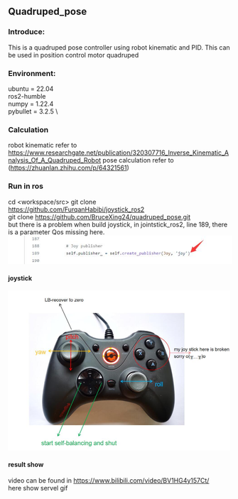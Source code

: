 ## Quadruped_pose

### Introduce:
This is a quadruped pose controller using robot kinematic and PID. This can be used in position control motor quadruped

### Environment:
ubuntu = 22.04 \
ros2-humble \
numpy = 1.22.4 \
pybullet = 3.2.5 \

### Calculation 
robot kinematic refer to https://www.researchgate.net/publication/320307716_Inverse_Kinematic_Analysis_Of_A_Quadruped_Robot
pose calculation refer to (https://zhuanlan.zhihu.com/p/64321561)


### Run in ros
cd <workspace/src>
git clone https://github.com/FurqanHabibi/joystick_ros2 \
git clone https://github.com/BruceXing24/quadruped_pose.git \
but there is a problem when build joystick, in jointstick_ros2, line 189, there is a parameter Qos missing here.
![avatar](https://github.com/BruceXing24/quadruped_pose/blob/master/media/1.jpg)

  #### joystick
  <img src="https://github.com/BruceXing24/quadruped_pose/blob/master/media/joysticker.jpg" width="500px">
  
  #### result show
  video can be found in https://www.bilibili.com/video/BV1HG4y157Ct/ \
  here show servel gif 

